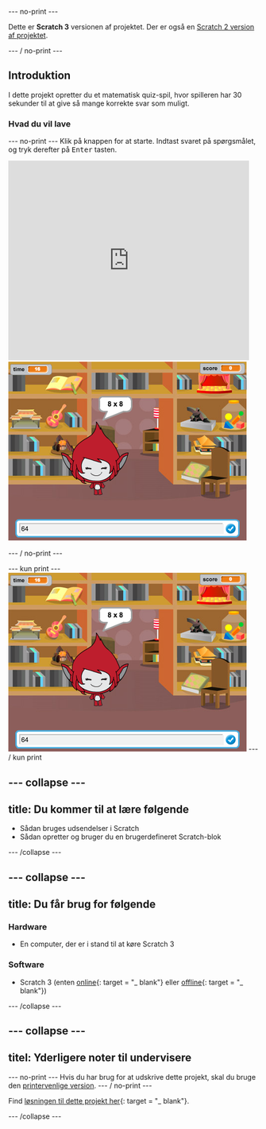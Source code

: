 \--- no-print \---

Dette er **Scratch 3** versionen af projektet. Der er også en [Scratch 2 version af projektet](https://projects.raspberrypi.org/en/projects/brain-game-scratch2).

\--- / no-print \---

## Introduktion

I dette projekt opretter du et matematisk quiz-spil, hvor spilleren har 30 sekunder til at give så mange korrekte svar som muligt.

### Hvad du vil lave

\--- no-print \--- Klik på knappen for at starte. Indtast svaret på spørgsmålet, og tryk derefter på <kbd>Enter</kbd> tasten.

<div class="scratch-preview">
  <iframe allowtransparency="true" width="485" height="402" src="https://scratch.mit.edu/projects/embed/250234955/?autostart=false" frameborder="0" scrolling="no"></iframe>
  <img src="images/brain-final.png">
</div>

\--- / no-print \---

\--- kun print \--- ![Brain Game](images/brain-final.png) \--- / kun print

## \--- collapse \---

## title: Du kommer til at lære følgende

+ Sådan bruges udsendelser i Scratch
+ Sådan opretter og bruger du en brugerdefineret Scratch-blok

\--- /collapse \---

## \--- collapse \---

## title: Du får brug for følgende

### Hardware

+ En computer, der er i stand til at køre Scratch 3

### Software

+ Scratch 3 (enten [online](http://rpf.io/scratchon){: target = "_ blank"} eller [offline](http://rpf.io/scratchoff){: target = "_ blank"})

\--- /collapse \---

## \--- collapse \---

## titel: Yderligere noter til undervisere

\--- no-print \--- Hvis du har brug for at udskrive dette projekt, skal du bruge den [printervenlige version](https://projects.raspberrypi.org/en/projects/brain-game/print). \--- / no-print \---

Find [løsningen til dette projekt her](http://rpf.io/p/en/brain-game-get){: target = "_ blank"}.

\--- /collapse \---